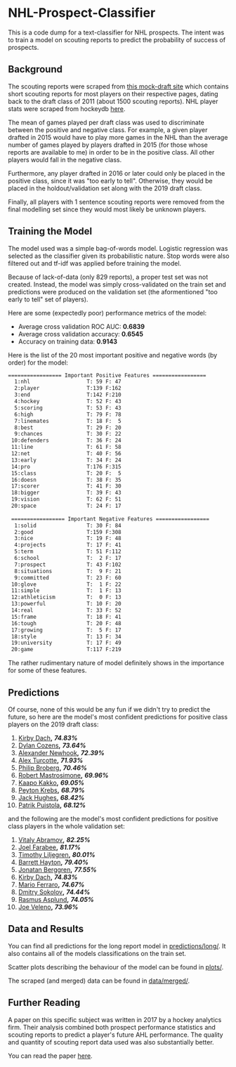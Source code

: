 # NHL-Prospect-Classifier

This is a code dump for a text-classifier for NHL prospects. The intent was to train a model on scouting reports to predict the probability of success of prospects.

## Background

The scouting reports were scraped from [this mock-draft site](https://www.draftsite.com/nhl/mock-draft/2019/) which contains short scouting reports for most players on their respective pages, dating back to the draft class of 2011 (about 1500 scouting reports). NHL player stats were scraped from hockeydb [here](http://www.hockeydb.com/ihdb/draft/index.html).

The mean of games played per draft class was used to discriminate between the positive and negative class. For example, a given player drafted in 2015 would have to play more games in the NHL than the average number of games played by players drafted in 2015 (for those whose reports are available to me) in order to be in the positive class. All other players would fall in the negative class.

Furthermore, any player drafted in 2016 or later could only be placed in the positive class, since it was "too early to tell". Otherwise, they would be placed in the holdout/validation set along with the 2019 draft class.

Finally, all players with 1 sentence scouting reports were removed from the final modelling set since they would most likely be unknown players.

## Training the Model

The model used was a simple bag-of-words model. Logistic regression was selected as the classifier given its probabilistic nature. Stop words were also filtered out and tf-idf was applied before training the model. 

Because of lack-of-data (only 829 reports), a proper test set was not created. Instead, the model was simply cross-validated on the train set and predictions were produced on the validation set (the aformentioned "too early to tell" set of players).

Here are some (expectedly poor) performance metrics of the model:
* Average cross validation ROC AUC: **0.6839**
* Average cross validation accuracy: **0.6545**
* Accuracy on training data: **0.9143**

Here is the list of the 20 most important positive and negative words (by order) for the model:

```sh
================= Important Positive Features =================
  1:nhl                  T: 59 F: 47
  2:player               T:139 F:162
  3:end                  T:142 F:210
  4:hockey               T: 52 F: 43
  5:scoring              T: 53 F: 43
  6:high                 T: 79 F: 78
  7:linemates            T: 18 F:  5
  8:best                 T: 29 F: 20
  9:chances              T: 30 F: 22
 10:defenders            T: 36 F: 24
 11:line                 T: 61 F: 58
 12:net                  T: 40 F: 56
 13:early                T: 34 F: 24
 14:pro                  T:176 F:315
 15:class                T: 20 F:  5
 16:doesn                T: 38 F: 35
 17:scorer               T: 41 F: 30
 18:bigger               T: 39 F: 43
 19:vision               T: 62 F: 51
 20:space                T: 24 F: 17
 
 ================= Important Negative Features =================
  1:solid                T: 30 F: 84
  2:good                 T:159 F:308
  3:nice                 T: 19 F: 48
  4:projects             T: 17 F: 41
  5:term                 T: 51 F:112
  6:school               T:  2 F: 17
  7:prospect             T: 43 F:102
  8:situations           T:  9 F: 21
  9:committed            T: 23 F: 60
 10:glove                T:  1 F: 22
 11:simple               T:  1 F: 13
 12:athleticism          T:  0 F: 13
 13:powerful             T: 10 F: 20
 14:real                 T: 33 F: 52
 15:frame                T: 18 F: 41
 16:tough                T: 20 F: 48
 17:growing              T:  5 F: 17
 18:style                T: 13 F: 34
 19:university           T: 17 F: 49
 20:game                 T:117 F:219

```
The rather rudimentary nature of model definitely shows in the importance for some of these features.

## Predictions

Of course, none of this would be any fun if we didn't try to predict the future, so here are the model's most confident predictions for positive class players on the 2019 draft class:
1. [Kirby Dach](https://www.draftsite.com/nhl/player/kirby-dach/29273/)**,**  ***74.83%***
2. [Dylan Cozens](https://www.draftsite.com/nhl/player/dylan-cozens/30041/)**,**  ***73.64%***
3. [Alexander Newhook](https://www.draftsite.com/nhl/player/alexander-newhook/29318/)**,**  ***72.39%***
4. [Alex Turcotte](https://www.draftsite.com/nhl/player/alex-turcotte/29275/)**,**  ***71.93%***
5. [Philip Broberg](https://www.draftsite.com/nhl/player/philip-broberg/32317/)**,**  ***70.46%***
6. [Robert Mastrosimone](https://www.draftsite.com/nhl/player/robert-mastrosimone/32225/)**,**  ***69.96%***
7. [Kaapo Kakko](https://www.draftsite.com/nhl/player/kaapo-kakko/30042/)**,**  ***69.05%***
8. [Peyton Krebs](https://www.draftsite.com/nhl/player/peyton-krebs/29276/)**,**  ***68.79%***
9. [Jack Hughes](https://www.draftsite.com/nhl/player/jack-hughes/29274/)**,**  ***68.42%***
10. [Patrik Puistola](https://www.draftsite.com/nhl/player/patrik-puistola/32373/)**,**  ***68.12%***

and the following are the model's most confident predictions for positive class players in the whole validation set:
1. [Vitaly Abramov](https://www.draftsite.com/nhl/player/vitali-abramov/23471/)**,**  ***82.25%***
2. [Joel Farabee](https://www.draftsite.com/nhl/player/joel-farabee/28715/)**,**  ***81.17%***
3. [Timothy Liljegren](https://www.draftsite.com/nhl/player/timothy-liljegren/25845/)**,**  ***80.01%***
4. [Barrett Hayton](https://www.draftsite.com/nhl/player/barrett-hayton/28683/)**,**  ***79.40%***
5. [Jonatan Berggren](https://www.draftsite.com/nhl/player/jonatan-berggren%C2%A0/29262/)**,**  ***77.55%***
6. [Kirby Dach](https://www.draftsite.com/nhl/player/kirby-dach/29273/)**,**  ***74.83%***
7. [Mario Ferraro](https://www.draftsite.com/nhl/player/mario-ferraro/27957/)**,**  ***74.67%***
8. [Dmitry Sokolov](https://www.draftsite.com/nhl/player/dimitri-sokolov/22459/)**,**  ***74.44%***
9. [Rasmus Asplund](https://www.draftsite.com/nhl/player/rasmus-asplund/22945/)**,**  ***74.05%***
10. [Joe Veleno](https://www.draftsite.com/nhl/player/joe-veleno/26377/)**,**  ***73.96%***

## Data and Results

You can find all predictions for the long report model in [predictions/long/](https://github.com/mattjliu/NHL-Prospect-Classifier/tree/master/predictions/long). It also contains all of the models classifications on the train set.

Scatter plots describing the behaviour of the model can be found in [plots/](https://github.com/mattjliu/NHL-Prospect-Classifier/tree/master/plots).

The scraped (and merged) data can be found in [data/merged/](https://github.com/mattjliu/NHL-Prospect-Classifier/tree/master/data/merged).

## Further Reading

A paper on this specific subject was written in 2017 by a hockey analytics firm. Their analysis combined both prospect performance statistics and scouting reports to predict a player's future AHL performance. The quality and quantity of scouting report data used was also substantially better.

You can read the paper [here](https://pdfs.semanticscholar.org/2f0a/a4de57e251846b55de8792e5b5ef97264cfc.pdf).

